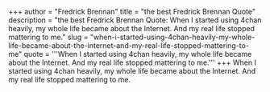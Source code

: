 +++
author = "Fredrick Brennan"
title = "the best Fredrick Brennan Quote"
description = "the best Fredrick Brennan Quote: When I started using 4chan heavily, my whole life became about the Internet. And my real life stopped mattering to me."
slug = "when-i-started-using-4chan-heavily-my-whole-life-became-about-the-internet-and-my-real-life-stopped-mattering-to-me"
quote = '''When I started using 4chan heavily, my whole life became about the Internet. And my real life stopped mattering to me.'''
+++
When I started using 4chan heavily, my whole life became about the Internet. And my real life stopped mattering to me.
